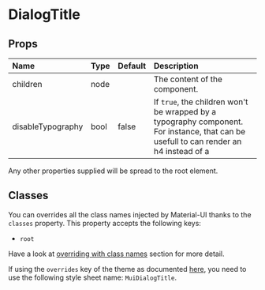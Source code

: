 # DialogTitle



## Props
| Name | Type | Default | Description |
|:-----|:-----|:--------|:------------|
| children | node |  | The content of the component. |
| disableTypography | bool | false | If `true`, the children won't be wrapped by a typography component. For instance, that can be usefull to can render an h4 instead of a |

Any other properties supplied will be spread to the root element.
## Classes

You can overrides all the class names injected by Material-UI thanks to the `classes` property.
This property accepts the following keys:
- `root`

Have a look at [overriding with class names](/customization/overrides#overriding-with-class-names)
section for more detail.

If using the `overrides` key of the theme as documented
[here](/customization/themes#customizing-all-instances-of-a-component-type),
you need to use the following style sheet name: `MuiDialogTitle`.
